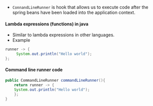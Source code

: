 - `ConnandLineRunner` is hook that allows us to execute code after the spring beans have been loaded into the application context.
#### Lambda expressions (functions) in java
- Similar to lambda expressions in other languages.
- Example 
```java
runner -> {  
     System.out.println("Hello world");  
};
```
#### Command line runner code
```java
public CommandLineRunner commandLineRunner(){  
    return runner -> {  
    System.out.println("Hello world");  
    };  
}
```
